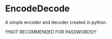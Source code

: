 # EncodeDecode
A simple encoder and decoder created in python.

!!!NOT RECOMMENDED FOR PASSWORDS!!!
